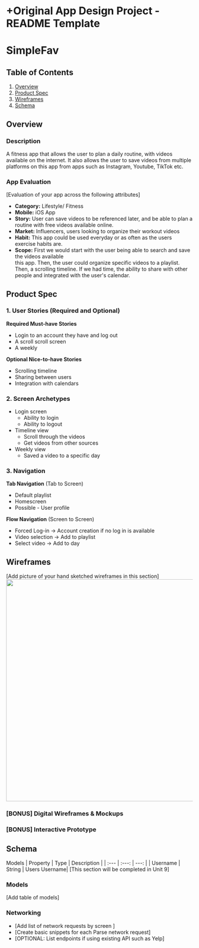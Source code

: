 +Original App Design Project - README Template
===

# SimpleFav

## Table of Contents
1. [Overview](#Overview) 
1. [Product Spec](#Product-Spec)
1. [Wireframes](#Wireframes)
2. [Schema](#Schema)

## Overview
### Description
A fitness app that allows the user to plan a daily routine, with videos available on the internet. It also allows the user to save videos from multiple platforms on this app from apps such as 
    Instagram, Youtube, TikTok etc. 

### App Evaluation
[Evaluation of your app across the following attributes]
- **Category:** Lifestyle/ Fitness 
- **Mobile:** iOS App
- **Story:** User can save videos to be referenced later, and be able to plan a routine with free 
                videos available online. 
- **Market:** Influencers, users looking to organize their workout videos 
- **Habit:** This app could be used everyday or as often as the users exercise habits are. 
- **Scope:** First we would start with the user being able to search and save the videos available  
                this app. Then, the user could organize specific videos to a playlist. Then, a 
                scrolling timeline. If we had time, the ability to share with other people and 
                integrated with the user's calendar. 

## Product Spec

### 1. User Stories (Required and Optional)

**Required Must-have Stories**

* Login to an account they have and log out 
* A scroll scroll screen 
* A weekly 

**Optional Nice-to-have Stories**

* Scrolling timeline 
* Sharing between users 
* Integration with calendars 

### 2. Screen Archetypes

* Login screen 
   * Ability to login 
   * Ability to logout 
* Timeline view 
   * Scroll through the videos 
   * Get videos from other sources 
* Weekly view 
   * Saved a video to a specific day  

### 3. Navigation

**Tab Navigation** (Tab to Screen)

* Default playlist 
* Homescreen 
* Possible - User profile 

**Flow Navigation** (Screen to Screen)

* Forced Log-in -> Account creation if no log in is available
* Video selection -> Add to playlist 
* Select video -> Add to day 

## Wireframes
[Add picture of your hand sketched wireframes in this section]
<img src="YOUR_WIREFRAME_IMAGE_URL" width=600>

### [BONUS] Digital Wireframes & Mockups

### [BONUS] Interactive Prototype

## Schema 
Models
| Property     | Type           | Description   |
| :---         |     :---:      |          ---: |
| Username     | String         | Users Username|
[This section will be completed in Unit 9]
### Models
[Add table of models]
### Networking
- [Add list of network requests by screen ]
- [Create basic snippets for each Parse network request]
- [OPTIONAL: List endpoints if using existing API such as Yelp]
